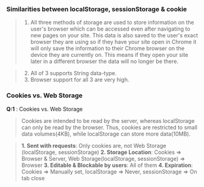 ### Similarities between localStorage, sessionStorage & cookie

> 1.  All three methods of storage are used to store information on the user's browser which can be accessed even after navigating to new pages on your site. This data is also saved to the user's exact browser they are using so if they have your site open in Chrome it will only save the information to their Chrome browser on the device they are currently on. This means if they open your site later in a different browser the data will no longer be there.

> 2.  All of 3 supports String data-type.
> 3.  Browser support for all 3 are very high.

### Cookies vs. Web Storage

**Q:1** : Cookies vs. Web Storage

> Cookies are intended to be read by the server, whereas localStorage can only be read by the browser. Thus, cookies are restricted to small data volumes(4KB), while localStorage can store more data(10MB).

> **1. Sent with requests**: Only cookies are, not Web Storage (localStorage, sessionStorage)
> **2. Storage Location**: Cookies => Browser & Server, Web Storage(localStorage, sessionStorage) => Browser
> **3. Editable & Blockable by users**: All of them
> **4. Expiration**: Cookies => Manually set, localStorage => Never, sessionStorage => On tab close
